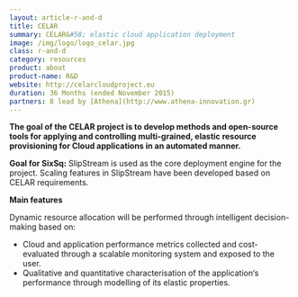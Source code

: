 ```yaml
---
layout: article-r-and-d
title: CELAR
summary: CELAR&#58; elastic cloud application deployment
image: /img/logo/logo_celar.jpg
class: r-and-d
category: resources
product: about
product-name: R&D
website: http://celarcloudproject.eu
duration: 36 Months (ended November 2015)
partners: 8 lead by [Athena](http://www.athena-innovation.gr)
---
```


**The goal of the CELAR project is to develop methods and open-source tools for applying and controlling multi-grained, elastic resource provisioning for Cloud applications in an automated manner.**

**Goal for SixSq:** SlipStream is used as the core deployment engine for the project.  Scaling features in SlipStream have been developed based on CELAR requirements.

**Main features**

Dynamic resource allocation will be performed through intelligent decision-making based on:

 * Cloud and application performance metrics collected and cost-evaluated through a scalable monitoring system and exposed to the user.
 * Qualitative and quantitative characterisation of the application‘s performance through modelling of its elastic properties.
